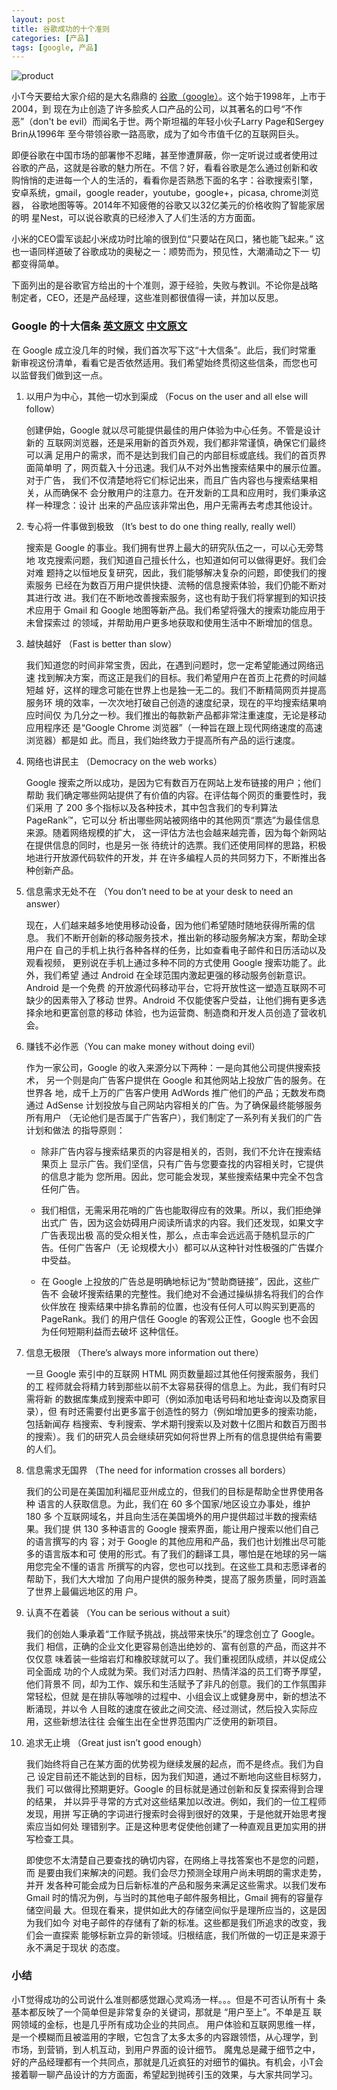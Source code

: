 ```yaml
---
layout: post
title: 谷歌成功的十个准则
categories: [产品]
tags: [google, 产品]
---
```


![product](https://lh4.googleusercontent.com/-idE_9NcjEJM/U1NCpgTgNmI/AAAAAAAAHk8/BpzwL3m1jI0/w1600-h600-no/Google-Products.jpg)

小T今天要给大家介绍的是大名鼎鼎的
[谷歌（google）](http://www.google.com)。这个始于1998年，上市于2004，到
现在为止创造了许多脍炙人口产品的公司，以其著名的口号“不作恶”（don't be
evil）而闻名于世。两个斯坦福的年轻小伙子Larry Page和Sergey Brin从1996年
至今带领谷歌一路高歌，成为了如今市值千亿的互联网巨头。

即便谷歌在中国市场的部署惨不忍睹，甚至惨遭屏蔽，你一定听说过或者使用过
谷歌的产品，这就是谷歌的魅力所在。不信？好，看看谷歌是怎么通过创新和收
购悄悄的走进每一个人的生活的，看看你是否熟悉下面的名字：谷歌搜索引擎，
安卓系统，gmail，google reader，youtube，google+，picasa, chrome浏览器，
谷歌地图等等。2014年不知疲倦的谷歌又以32亿美元的价格收购了智能家居的明
星Nest，可以说谷歌真的已经渗入了人们生活的方方面面。

小米的CEO雷军谈起小米成功时比喻的很到位“只要站在风口，猪也能飞起来。”
这也一语同样道破了谷歌成功的奥秘之一：顺势而为，预见性，大潮涌动之下一
切都变得简单。

下面列出的是谷歌官方给出的十个准则，源于经验，失败与教训。不论你是战略
制定者，CEO，还是产品经理，这些准则都很值得一读，并加以反思。

### Google 的十大信条 [英文原文](https://www.google.com/about/company/philosophy/) [中文原文](https://www.google.com/intl/zh-CN/about/company/philosophy/)
	
在 Google 成立没几年的时候，我们首次写下这“十大信条”。此后，我们时常重
新审视这份清单，看看它是否依然适用。我们希望始终贯彻这些信条，而您也可
以监督我们做到这一点。

1. 以用户为中心，其他一切水到渠成 （Focus on the user and all else
   will follow）

	创建伊始，Google 就以尽可能提供最佳的用户体验为中心任务。不管是设计新的
	互联网浏览器，还是采用新的首页外观，我们都非常谨慎，确保它们最终可以满
	足用户的需求，而不是达到我们自己的内部目标或底线。我们的首页界面简单明
	了，网页载入十分迅速。我们从不对外出售搜索结果中的展示位置。对于广告，
	我们不仅清楚地将它们标记出来，而且广告内容也与搜索结果相关，从而确保不
	会分散用户的注意力。在开发新的工具和应用时，我们秉承这样一种理念：设计
	出来的产品应该非常出色，用户无需再去考虑其他设计。

2. 专心将一件事做到极致 （It’s best to do one thing really, really
   well）

	搜索是 Google 的事业。我们拥有世界上最大的研究队伍之一，可以心无旁骛地
	攻克搜索问题，我们知道自己擅长什么，也知道如何可以做得更好。我们会对难
	题持之以恒地反复研究，因此，我们能够解决复杂的问题，即使我们的搜索服务
	已经在为数百万用户提供快捷、流畅的信息搜索体验，我们仍能不断对其进行改
	进。我们在不断地改善搜索服务，这也有助于我们将掌握到的知识技术应用于
	Gmail 和 Google 地图等新产品。我们希望将强大的搜索功能应用于未曾探索过
	的领域，并帮助用户更多地获取和使用生活中不断增加的信息。

3. 越快越好 （Fast is better than slow）

	我们知道您的时间非常宝贵，因此，在遇到问题时，您一定希望能通过网络迅速
	找到解决方案，而这正是我们的目标。我们希望用户在首页上花费的时间越短越
	好，这样的理念可能在世界上也是独一无二的。我们不断精简网页并提高服务环
	境的效率，一次次地打破自己创造的速度纪录，现在的平均搜索结果响应时间仅
	为几分之一秒。我们推出的每款新产品都非常注重速度，无论是移动应用程序还
	是“Google Chrome 浏览器”（一种旨在跟上现代网络速度的高速浏览器）都是如
	此。而且，我们始终致力于提高所有产品的运行速度。

4. 网络也讲民主 （Democracy on the web works）

	Google 搜索之所以成功，是因为它有数百万在网站上发布链接的用户；他们帮助
	我们确定哪些网站提供了有价值的内容。在评估每个网页的重要性时，我们采用
	了 200 多个指标以及各种技术，其中包含我们的专利算法 PageRank™，它可以分
	析出哪些网站被网络中的其他网页“票选”为最佳信息来源。随着网络规模的扩大，
	这一评估方法也会越来越完善，因为每个新网站在提供信息的同时，也是另一张
	待统计的选票。我们还使用同样的思路，积极地进行开放源代码软件的开发，并
	在许多编程人员的共同努力下，不断推出各种创新产品。

5. 信息需求无处不在 （You don’t need to be at your
   desk to need an answer）

	现在，人们越来越多地使用移动设备，因为他们希望随时随地获得所需的信息。
	我们不断开创新的移动服务技术，推出新的移动服务解决方案，帮助全球用户在
	自己的手机上执行各种各样的任务，比如查看电子邮件和日历活动以及观看视频，
	更别说在手机上通过多种不同的方式使用 Google 搜索功能了。此外，我们希望
	通过 Android 在全球范围内激起更强的移动服务创新意识。Android 是一个免费
	的开放源代码移动平台，它将开放性这一塑造互联网不可缺少的因素带入了移动
	世界。Android 不仅能使客户受益，让他们拥有更多选择余地和更富创意的移动
	体验，也为运营商、制造商和开发人员创造了营收机会。

6. 赚钱不必作恶（You can make money without doing evil）

	作为一家公司，Google 的收入来源分以下两种：一是向其他公司提供搜索技术，
	另一个则是向广告客户提供在 Google 和其他网站上投放广告的服务。在世界各
	地，成千上万的广告客户使用 AdWords 推广他们的产品；无数发布商通过
	AdSense 计划投放与自己网站内容相关的广告。为了确保最终能够服务所有用户
	（无论他们是否属于广告客户），我们制定了一系列有关我们的广告计划和做法
	的指导原则：

	- 除非广告内容与搜索结果页的内容是相关的，否则，我们不允许在搜索结果页上
    显示广告。我们坚信，只有广告与您要查找的内容相关时，它提供的信息才能为
    您所用。因此，您可能会发现，某些搜索结果中完全不包含任何广告。

	- 我们相信，无需采用花哨的广告也能取得应有的效果。所以，我们拒绝弹出式广
	告，因为这会妨碍用户阅读所请求的内容。我们还发现，如果文字广告表现出极
	高的受众相关性，那么，点击率会远远高于随机显示的广告。任何广告客户（无
	论规模大小）都可以从这种针对性极强的广告媒介中受益。

	- 在 Google 上投放的广告总是明确地标记为“赞助商链接”，因此，这些广告不
	会破坏搜索结果的完整性。我们绝对不会通过操纵排名将我们的合作伙伴放在
	搜索结果中排名靠前的位置，也没有任何人可以购买到更高的 PageRank。我们
	的用户信任 Google 的客观公正性，Google 也不会因为任何短期利益而去破坏
	这种信任。

7. 信息无极限 （There’s always more information out there）

	一旦 Google 索引中的互联网 HTML 网页数量超过其他任何搜索服务，我们的工
	程师就会将精力转到那些以前不太容易获得的信息上。为此，我们有时只需将新
	的数据库集成到搜索中即可（例如添加电话号码和地址查询以及商家目录），但
	有时还需要付出更多富于创造性的努力（例如增加更多的搜索功能，包括新闻存
	档搜索、专利搜索、学术期刊搜索以及对数十亿图片和数百万图书的搜索）。我
	们的研究人员会继续研究如何将世界上所有的信息提供给有需要的人们。

8. 信息需求无国界 （The need for information crosses all borders）

	我们的公司是在美国加利福尼亚州成立的，但我们的目标是帮助全世界使用各种
	语言的人获取信息。为此，我们在 60 多个国家/地区设立办事处，维护 180 多
	个互联网域名，并且向生活在美国境外的用户提供超过半数的搜索结果。我们提
	供 130 多种语言的 Google 搜索界面，能让用户搜索以他们自己的语言撰写的内
	容；对于 Google 的其他应用和产品，我们也计划推出尽可能多的语言版本和可
	使用的形式。有了我们的翻译工具，哪怕是在地球的另一端用您完全不懂的语言
	所撰写的内容，您也可以找到。在这些工具和志愿译者的帮助下，我们大大增加
	了向用户提供的服务种类，提高了服务质量，同时涵盖了世界上最偏远地区的用
	户。

9. 认真不在着装 （You can be serious without a suit）

	我们的创始人秉承着“工作赋予挑战，挑战带来快乐”的理念创立了 Google。我们
	相信，正确的企业文化更容易创造出绝妙的、富有创意的产品，而这并不仅仅意
	味着装一些熔岩灯和橡胶球就可以了。我们重视团队成绩，并以促成公司全面成
	功的个人成就为荣。我们对活力四射、热情洋溢的员工们寄予厚望，他们背景不
	同，却为工作、娱乐和生活赋予了非凡的创意。我们的工作氛围非常轻松，但就
	是在排队等咖啡的过程中、小组会议上或健身房中，新的想法不断涌现，并以令
	人目眩的速度在彼此之间交流、经过测试，然后投入实际应用，这些新想法往往
	会催生出在全世界范围内广泛使用的新项目。

10. 追求无止境 （Great just isn’t good enough）

	我们始终将自己在某方面的优势视为继续发展的起点，而不是终点。我们为自己
	设定目前还不能达到的目标，因为我们知道，通过不断地向这些目标努力，我们
	可以做得比预期更好。Google 的目标就是通过创新和反复探索得到合理的结果，
	并以异乎寻常的方式对这些结果加以改进。例如，我们的一位工程师发现，用拼
	写正确的字词进行搜索时会得到很好的效果，于是他就开始思考搜索应当如何处
	理错别字。正是这种思考促使他创建了一种直观且更加实用的拼写检查工具。

	即使您不太清楚自己要查找的确切内容，在网络上寻找答案也不是您的问题，而
	是要由我们来解决的问题。我们会尽力预测全球用户尚未明朗的需求走势，并开
	发各种可能会成为日后新标准的产品和服务来满足这些需求。以我们发布 Gmail
	时的情况为例，与当时的其他电子邮件服务相比，Gmail 拥有的容量存储空间最
	大。但现在看来，提供如此大的存储空间似乎是理所应当的，这是因为我们如今
	对电子邮件的存储有了新的标准。这些都是我们所追求的改变，我们会一直探索
	能够标新立异的新领域。归根结底，我们所做的一切正是来源于永不满足于现状
	的态度。

### 小结

小T觉得成功的公司说什么准则都感觉跟心灵鸡汤一样。。。但是不可否认所有十
条基本都反映了一个简单但是非常复杂的关键词，那就是 “用户至上”。不单是互
联网领域的金标，也是几乎所有成功企业的共同点。 用户体验和互联网思维一样，
是一个模糊而且被滥用的字眼，它包含了太多太多的内容跟领悟，从心理学，到
市场，到营销，到人机互动，到用户界面的设计细节。 魔鬼总是藏于细节之中，
好的产品经理都有一个共同点，那就是几近疯狂的对细节的偏执。有机会，小T会
接着聊一聊产品设计的方方面面，希望起到抛砖引玉的效果，与大家共同学习。








